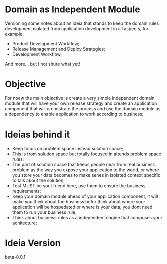 # Domain as Independent Module

Versioning some notes about an ideia that stands to keep the domain rules development isolated from application development in all aspects, for example:

- Product Development Workflow;
- Release Management and Deploy Strategies;
- Development Workflow;

And more... but I not shure what yet!

# Objective

For noew the main objective is create a very simple independent domain module that will have your own release strategy and create an application component that will orchestrate the process and use the domain module as a dependency to enable application to work according to business;

# Ideias behind it

- Keep focus on problem space instead solution space;
- This is from solution space but totally focused in attends problem space rules;
- The part of solution space that keeps people near from real business problem as the way you expose your application to the world, or where you store your data becomes to make senes in isolated context specific to talk about the solution;
- Test MUST be yout friend here, use them to ensure the business requirements;
- Keep your domain module ahead of your application component, it will make you think about the business befor think about where your application will be hospedated or where is your data, you dont need them to run your business rule;
- Think about business rules as a independent engine that composes your achitecture;
  

# Ideia Version

beta-0.0.1
